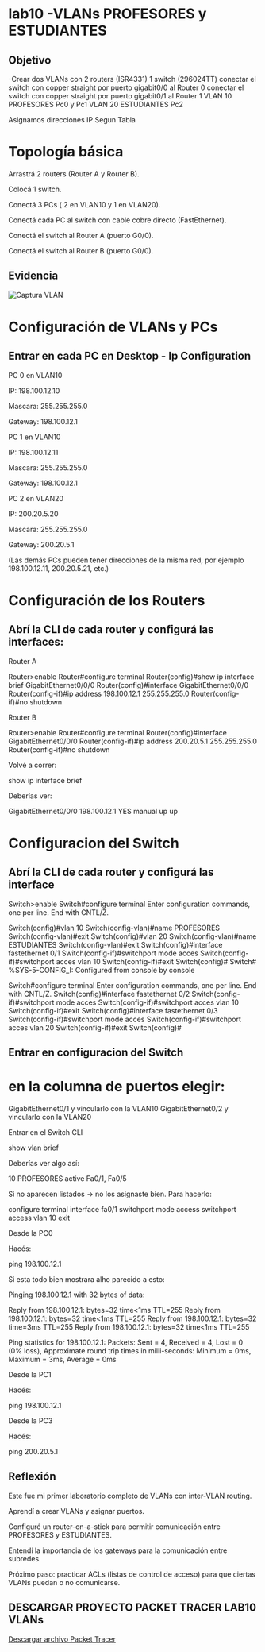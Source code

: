# lab10 -VLANs PROFESORES y ESTUDIANTES
## Objetivo


-Crear dos VLANs con 
2 routers (ISR4331) 
1 switch (296024TT)
conectar el switch con copper straight por puerto gigabit0/0 al Router 0
conectar el switch con copper straight por puerto gigabit0/1 al Router 1
VLAN 10 PROFESORES Pc0 y Pc1 
VLAN 20 ESTUDIANTES Pc2

Asignamos direcciones IP Segun Tabla

# Topología básica

Arrastrá 2 routers (Router A y Router B).

Colocá 1 switch.

Conectá 3 PCs ( 2 en VLAN10 y 1 en VLAN20).

Conectá cada PC al switch con cable cobre directo (FastEthernet).

Conectá el switch al Router A (puerto G0/0).

Conectá el switch al Router B (puerto G0/0).


## Evidencia

![Captura VLAN](../assets/lab10-redes-vlans.jpeg)


# Configuración de VLANs y PCs  
## Entrar en cada PC en Desktop - Ip Configuration

PC 0 en VLAN10

IP: 198.100.12.10

Mascara: 255.255.255.0

Gateway: 198.100.12.1

PC 1 en VLAN10

IP: 198.100.12.11

Mascara: 255.255.255.0

Gateway: 198.100.12.1


PC 2 en VLAN20

IP: 200.20.5.20

Mascara: 255.255.255.0

Gateway: 200.20.5.1

(Las demás PCs pueden tener direcciones de la misma red, por ejemplo 198.100.12.11, 200.20.5.21, etc.)



# Configuración de los Routers

## Abrí la CLI de cada router y configurá las interfaces:

Router A

Router>enable
Router#configure terminal
Router(config)#show ip interface brief
GigabitEthernet0/0/0
Router(config)#interface GigabitEthernet0/0/0
Router(config-if)#ip address 198.100.12.1 255.255.255.0
Router(config-if)#no shutdown

Router B

Router>enable
Router#configure terminal
Router(config)#interface GigabitEthernet0/0/0
Router(config-if)#ip address 200.20.5.1 255.255.255.0
Router(config-if)#no shutdown

Volvé a correr:

show ip interface brief


Deberías ver:

GigabitEthernet0/0/0   198.100.12.1   YES manual   up   up


# Configuracion del Switch

## Abrí la CLI de cada router y configurá las interface

Switch>enable
Switch#configure terminal
Enter configuration commands, one per line.  End with CNTL/Z.

Switch(config)#vlan 10
Switch(config-vlan)#name PROFESORES
Switch(config-vlan)#exit
Switch(config)#vlan 20
Switch(config-vlan)#name ESTUDIANTES
Switch(config-vlan)#exit
Switch(config)#interface fastethernet 0/1
Switch(config-if)#switchport mode acces
Switch(config-if)#switchport acces vlan 10
Switch(config-if)#exit
Switch(config)#
Switch#
%SYS-5-CONFIG_I: Configured from console by console

Switch#configure terminal
Enter configuration commands, one per line.  End with CNTL/Z.
Switch(config)#interface fastethernet 0/2
Switch(config-if)#switchport mode acces
Switch(config-if)#switchport acces vlan 10
Switch(config-if)#exit
Switch(config)#interface fastethernet 0/3
Switch(config-if)#switchport mode acces
Switch(config-if)#switchport acces vlan 20
Switch(config-if)#exit
Switch(config)#

## Entrar en configuracion del Switch

# en la columna de puertos elegir:  

GigabitEthernet0/1 y vincularlo con la VLAN10
GigabitEthernet0/2 y vincularlo con la VLAN20

Entrar en el Switch CLI

show vlan brief

Deberías ver algo así:

10   PROFESORES   active   Fa0/1, Fa0/5

Si no aparecen listados → no los asignaste bien.
Para hacerlo:

configure terminal
interface fa0/1
 switchport mode access
 switchport access vlan 10
exit

Desde la PC0

Hacés:

ping 198.100.12.1

Si esta todo bien mostrara alho parecido a esto:

Pinging 198.100.12.1 with 32 bytes of data:

Reply from 198.100.12.1: bytes=32 time<1ms TTL=255
Reply from 198.100.12.1: bytes=32 time<1ms TTL=255
Reply from 198.100.12.1: bytes=32 time=3ms TTL=255
Reply from 198.100.12.1: bytes=32 time<1ms TTL=255

Ping statistics for 198.100.12.1:
    Packets: Sent = 4, Received = 4, Lost = 0 (0% loss),
Approximate round trip times in milli-seconds:
    Minimum = 0ms, Maximum = 3ms, Average = 0ms

Desde la PC1

Hacés:

ping 198.100.12.1

Desde la PC3

Hacés:

ping 200.20.5.1

## Reflexión

Este fue mi primer laboratorio completo de VLANs con inter-VLAN routing.

Aprendí a crear VLANs y asignar puertos.

Configuré un router-on-a-stick para permitir comunicación entre PROFESORES y ESTUDIANTES.

Entendí la importancia de los gateways para la comunicación entre subredes.

Próximo paso: practicar ACLs (listas de control de acceso) para que ciertas VLANs puedan o no comunicarse.

## DESCARGAR PROYECTO PACKET TRACER LAB10 VLANs

[Descargar archivo Packet Tracer](../packet-tracer/lab10-vlans25-8.pkt)












